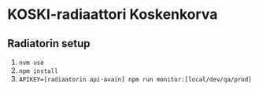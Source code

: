 # KOSKI-radiaattori Koskenkorva

## Radiatorin setup

1. `nvm use`
2. `npm install`
3. `APIKEY=[radiaatorin api-avain] npm run monitor:[local/dev/qa/prod]`
